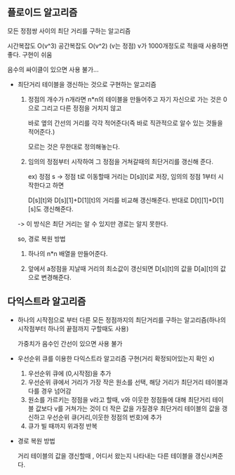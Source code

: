 ## 플로이드 알고리즘

모든 정점쌍 사이의 최단 거리를 구하는 알고리즘

시간복잡도 O(v^3) 공간복잡도 O(v^2) (v는 정점) v가 1000개정도로 적을때 사용하면 좋다. 구현이 쉬움

음수의 싸이클이 있으면 사용 불가...

- 최단거리 테이블을 갱신하는 것으로 구현하는 알고리즘

  1. 정점의 개수가 n개라면 n*n의 테이블을 만들어주고 자기 자신으로 가는 것은 0으로 그리고 다른 정점을 거치지 않고
 
     바로 옆의 간선의 거리를 각각 적어준다(즉 바로 직관적으로 알수 있는 것들을 적어준다.)

     모르는 것은 무한대로 정의해놓는다.

  3. 임의의 정점부터 시작하여 그 정점을 거쳐갈때의 최단거리를 갱신해 준다.
 
     ex) 정점 s -> 정점 t로 이동할때 거리는 D[s][t]로 저장, 임의의 정점 1부터 시작한다고 하면

     D[s][t]와 D[s][1]+D[1][t]의 거리를 비교해 갱신해준다. 반대로 D[t][1]+D[1][s]도 갱신해준다.

  -> 이 방식은 최단 거리는 알 수 있지만 경로는 알지 못한다.

  so, 경로 복원 방법

  1. 하나의 n*n 배열을 만들어준다.
 
  2. 앞에서 a정점을 지날때 거리의 최소값이 갱신되면 D[s][t]의 값을 D[a][t]의 값으로 변경해준다.


## 다익스트라 알고리즘

- 하나의 시작점으로 부터 다른 모든 정점까지의 최단거리를 구하는 알고리즘(하나의 시작점부터 하나의 끝점까지 구할때도 사용)

  가중치가 음수인 간선이 있으면 사용 불가

- 우선순위 큐를 이용한 다익스트라 알고리즘 구현(거리 확정되어있는지 확인  x)
  1.  우선순위 큐에 (0,시작점)을 추가
  2.  우선순위 큐에서 거리가 가장 작은 원소를 선택, 해당 거리가 최단거리 테이블과 다를 경우 넘어감
  3.  원소를 가르키는 정점을 v라고 할때, v와 이웃한 정점들에 대해 최단거리 테이블 값보다 v를 거쳐가는 것이 더 작은 값을 가질경우 최단거리 테이블의 값을 갱신하고 우선순위 큐(거리,이웃한 정점의 번호)에 추가
  4.  큐가 빌 때까지 위과정 반복
 
- 경로 복원 방법

  거리 테이블의 값을 갱신할때 , 어디서 왔는지 나타내는 다른 테이블을 갱신시켜준다.
